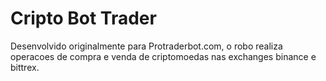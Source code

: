 # Cripto Bot Trader 

Desenvolvido originalmente para Protraderbot.com, o robo realiza operacoes de compra e venda de criptomoedas nas exchanges binance e bittrex.
